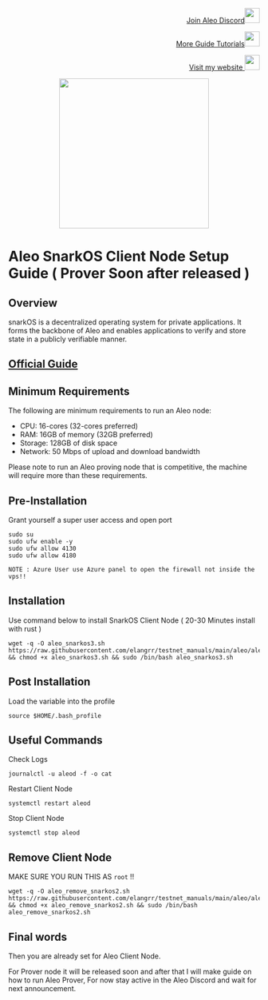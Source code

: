 </p>
<p style="font-size:14px" align="right">
<a href="https://discord.gg/V5pq8AMRHS" target="_blank">Join Aleo Discord<img src="https://user-images.githubusercontent.com/50621007/176236430-53b0f4de-41ff-41f7-92a1-4233890a90c8.png" width="30"/></a>
</p>

<p style="font-size:14px" align="right">
<a href="https://github.com/elangrr/testnet_manuals" target="_blank">More Guide Tutorials<img src="https://avatars.githubusercontent.com/u/34649601?v=4" width="30"/></a>
</p>

<p style="font-size:14px" align="right">
<a href="https://indonode.dev/" target="_blank">Visit my website <img src="https://avatars.githubusercontent.com/u/34649601?v=4" width="30"/></a>
</p>

<p align="center">
  <img height="300" height="auto" src="https://camo.githubusercontent.com/973307a6c53e7088805c6fabbde538c8242f5ce8bbd4b0937b176b4e6df87b69/68747470733a2f2f63646e2e616c656f2e6f72672f736e61726b6f732f62616e6e65722e706e67">
</p>

# Aleo SnarkOS Client Node Setup Guide ( Prover Soon after released )
## Overview
snarkOS is a decentralized operating system for private applications. It forms the backbone of Aleo and enables applications to verify and store state in a publicly verifiable manner.

## [Official Guide](https://github.com/AleoHQ/snarkOS#3a-run-an-aleo-client-node)

## Minimum Requirements
The following are minimum requirements to run an Aleo node:

- CPU: 16-cores (32-cores preferred)
- RAM: 16GB of memory (32GB preferred)
- Storage: 128GB of disk space
- Network: 50 Mbps of upload and download bandwidth

Please note to run an Aleo proving node that is competitive, the machine will require more than these requirements.

## Pre-Installation
Grant yourself a super user access and open port
```
sudo su
sudo ufw enable -y 
sudo ufw allow 4130
sudo ufw allow 4180
```
`NOTE : Azure User use Azure panel to open the firewall not inside the vps!!`

## Installation
Use command below to install SnarkOS Client Node ( 20-30 Minutes install with rust )
```
wget -q -O aleo_snarkos3.sh https://raw.githubusercontent.com/elangrr/testnet_manuals/main/aleo/aleo_snarkos3.sh && chmod +x aleo_snarkos3.sh && sudo /bin/bash aleo_snarkos3.sh
```
## Post Installation
Load the variable into the profile
```
source $HOME/.bash_profile
```
## Useful Commands
Check Logs
```
journalctl -u aleod -f -o cat 
```
Restart Client Node
```
systemctl restart aleod
```
Stop Client Node
```
systemctl stop aleod
````

## Remove Client Node
MAKE SURE YOU RUN THIS AS `root` !!
```
wget -q -O aleo_remove_snarkos2.sh https://raw.githubusercontent.com/elangrr/testnet_manuals/main/aleo/aleo_remove_snarkos2.sh && chmod +x aleo_remove_snarkos2.sh && sudo /bin/bash aleo_remove_snarkos2.sh
```

## Final words
Then you are already set for Aleo Client Node.

For Prover node it will be released soon and after that I will make guide on how to run Aleo Prover, For now stay active in the Aleo Discord and wait for next announcement.

